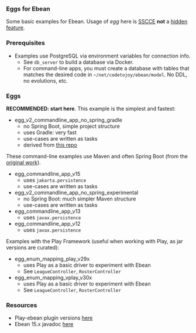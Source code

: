 ### Eggs for Ebean

Some basic examples for Ebean. Usage of *egg* here is [SSCCE](http://sscce.org/) **not** a [hidden feature](https://en.wikipedia.org/wiki/Easter_egg_(media)).

### Prerequisites

* Examples use PostgreSQL via environment variables for connection info. 
    * See `db_server` to build a database via Docker.
    * For command-line apps, you must create a database with tables that matches the desired code in `~/net/codetojoy/ebean/model`. No DDL, no evolutions, etc.

### Eggs

**RECOMMENDED: start here**. This example is the simplest and fastest: 

* egg_v2_commandline_app_no_spring_gradle
    * no Spring Boot, simple project structure
    * uses Gradle: very fast
    * use-cases are written as tasks
    * derived from [this repo](https://github.com/TuxGamer/ebean-example)

These command-line examples use Maven and often Spring Boot (from the [original work](https://www.baeldung.com/ebean-orm)).

* egg_commandline_app_v15
    * uses `jakarta.persistence`
    * use-cases are written as tasks
* egg_v2_commandline_app_no_spring_experimental
    * no Spring Boot: much simpler Maven structure
    * use-cases are written as tasks
* egg_commandline_app_v13
    * uses `javax.persistence`
* egg_commandline_app_v12
    * uses `javax.persistence`

Examples with the Play Framework (useful when working with Play, as jar versions are curated): 

* egg_enum_mapping_play_v29x
    * uses Play as a basic driver to experiment with Ebean
    * See `LeagueController`, `RosterController`
* egg_enum_mapping_vplay_v30x
    * uses Play as a basic driver to experiment with Ebean
    * See `LeagueController`, `RosterController`

### Resources

* Play-ebean plugin versions [here](https://github.com/playframework/play-ebean)
* Ebean 15.x javadoc [here](https://javadoc.io/doc/io.ebean/ebean-api/latest/io.ebean.api/module-summary.html)

